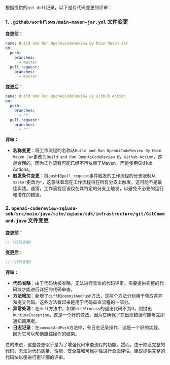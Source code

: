 根据提供的`git diff`记录，以下是对代码变更的评审：

### 1. `.github/workflows/main-maven-jar.yml` 文件变更

**变更前：**
```yaml
name: Build and Run OpenAiCodeReview By Main Maven Jar
on:
  push:
    branches:
      - master
  pull_request:
    branches:
      - master
```

**变更后：**
```yaml
name: Build and Run OpenAiCodeReview By Github Action
on:
  push:
    branches:
      - '*'
  pull_request:
    branches:
      - '*'
```

**评审：**
- **名称变更**：将工作流程的名称从`Build and Run OpenAiCodeReview By Main Maven Jar`更改为`Build and Run OpenAiCodeReview By Github Action`，这是合理的，因为工作流程可能已经不再依赖于Maven，而是使用GitHub Actions。
- **触发条件变更**：将`push`和`pull_request`事件触发的工作流程的分支限制从`master`更改为`*`，这意味着现在工作流程将在所有分支上触发，这可能不是最佳实践。通常，工作流程应该仅在其特定的分支上触发，以避免不必要的运行和潜在的错误。

### 2. `openai-codereview-zqiusu-sdk/src/main/java/site/zqiusu/sdk/infrastructure/git/GitCommand.java` 文件变更

**变更前：**
```java
// (代码省略)
```

**变更后：**
```java
// (代码省略)
```

**评审：**
- **代码省略**：由于代码块被省略，无法进行具体的代码评审。需要提供完整的代码块才能进行详细的代码审查。
- **方法增加**：新增了`diff`和`commitAndPush`方法，这两个方法分别用于获取差异和提交代码。这些方法看起来是用于代码审查流程的一部分。
- **异常处理**：在`diff`方法中，如果`diffProcess`的退出代码不为0，则抛出`RuntimeException`。这是一个好的做法，因为它确保了在出现错误时能够立即通知调用者。
- **日志记录**：在`commitAndPush`方法中，有日志记录操作，这是一个好的实践，因为它可以帮助跟踪操作的结果。

总的来说，这些变更似乎是为了增强代码审查流程的功能。然而，由于缺乏完整的代码，无法对代码质量、性能、安全性和可维护性进行全面评估。建议提供完整的代码块以便进行更详细的评审。